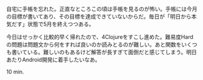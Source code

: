 自宅に手帳を忘れた。正直なところこの頃は手帳を見るのが怖い。手帳には今月の目標が書いてあり、その目標を達成できていないからだ。毎日が「明日から本気だす」状態で5月を終えつつある。

今日はせっかく比較的早く帰れたので、4Clojureをすこし進めた。難易度Hardの問題は問題文から何をすれば良いのか読みとるのが難しい。あと関数をいくつも書いている。難しいのもあるけど解答が長すぎて面倒だと感じてしまう。明日あたりAndroid開発に着手したいなあ。

10 min.
